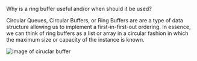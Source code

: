 Why is a ring buffer useful and/or when should it be used?

Circular Queues, Circular Buffers, or Ring Buffers are are a type of data structure allowing us to implement a first-in-first-out ordering. In essence, we can think of ring buffers as a list or array in a circular fashion in which the maximum size or capacity of the instance is known. 

![image of ciruclar buffer](https://github.com/Spring22DSAlgoSys/monorepo-alkhalifas/blob/main/Assignment3_Queues/part1/cs5008-circular-buffer.png?raw=true)
